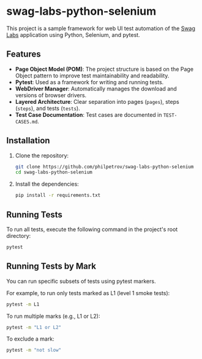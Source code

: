 # swag-labs-python-selenium

This project is a sample framework for web UI test automation of the [Swag Labs](https://www.saucedemo.com/) application using Python, Selenium, and pytest.

## Features

- **Page Object Model (POM)**: The project structure is based on the Page Object pattern to improve test maintainability and readability.
- **Pytest**: Used as a framework for writing and running tests.
- **WebDriver Manager**: Automatically manages the download and versions of browser drivers.
- **Layered Architecture**: Clear separation into pages (`pages`), steps (`steps`), and tests (`tests`).
- **Test Case Documentation**: Test cases are documented in `TEST-CASES.md`.

## Installation

1.  Clone the repository:
    ```bash
    git clone https://github.com/philpetrov/swag-labs-python-selenium
    cd swag-labs-python-selenium
    ```
2.  Install the dependencies:
    ```bash
    pip install -r requirements.txt
    ```

## Running Tests

To run all tests, execute the following command in the project's root directory:
```bash
pytest
```

## Running Tests by Mark
You can run specific subsets of tests using pytest markers.

For example, to run only tests marked as L1 (level 1 smoke tests):

```bash
pytest -m L1
```

To run multiple marks (e.g., L1 or L2):

```bash
pytest -m "L1 or L2"
```

To exclude a mark:

```bash
pytest -m "not slow"
```